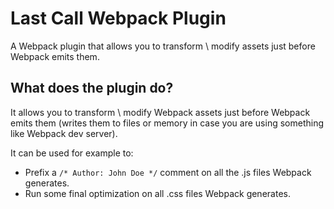# Last Call Webpack Plugin

A Webpack plugin that allows you to transform \ modify assets just before Webpack emits them.

## What does the plugin do?

It allows you to transform \ modify Webpack assets just before Webpack emits them (writes them to files or memory in case you are using something like Webpack dev server).

It can be used for example to:
* Prefix a ``` /* Author: John Doe */ ``` comment on all the .js files Webpack generates.
* Run some final optimization on all .css files Webpack generates.